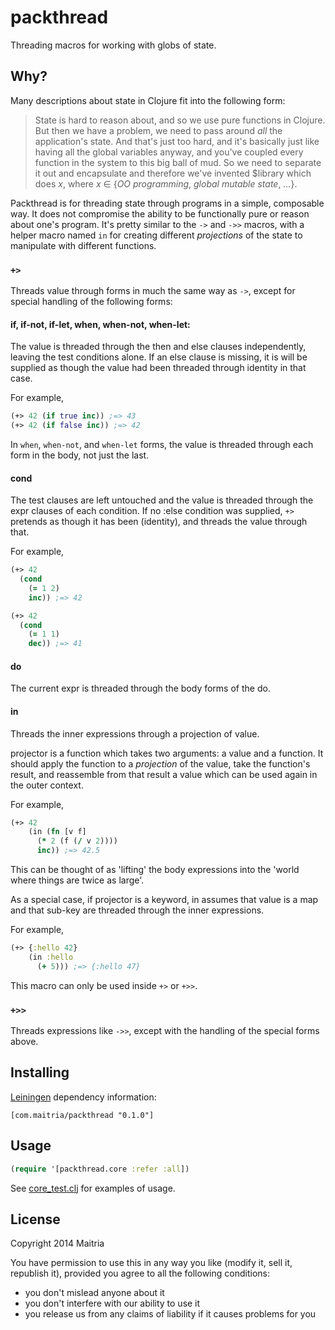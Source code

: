 # packthread

Threading macros for working with globs of state.

## Why?

Many descriptions about state in Clojure fit into the following form:

> State is hard to reason about, and so we use pure functions in Clojure.  But then
> we have a problem, we need to pass around _all_ the application's state. And that's
> just too hard, and it's basically just like having all the global variables anyway,
> and you've coupled every function in the system to this big ball of mud. So we need
> to separate it out and encapsulate and therefore we've invented $library which does
> _x_, where _x_ ∈ {_OO programming_, _global mutable state_, _..._}.

Packthread is for threading state through programs in a simple, composable way.  It
does not compromise the ability to be functionally pure or reason about one's program.
It's pretty similar to the `->` and `->>` macros, with a helper macro named `in` for
creating different _projections_ of the state to manipulate with different functions.

### `+>`

Threads value through forms in much the same way as `->`, except for special
handling of the following forms:
  
####  if, if-not, if-let, when, when-not, when-let:

The value is threaded through the then and else clauses independently,
leaving the test conditions alone.  If an else clause is missing, it is
will be supplied as though the value had been threaded through identity
in that case.

For example,

```clojure
(+> 42 (if true inc)) ;=> 43
(+> 42 (if false inc)) ;=> 42
```
      
In `when`, `when-not`, and `when-let` forms, the value is threaded through each
form in the body, not just the last.

#### cond

The test clauses are left untouched and the value is threaded through
the expr clauses of each condition.  If no :else condition was supplied,
`+>` pretends as though it has been (identity), and threads the value
through that.

For example,

```clojure
(+> 42
  (cond
    (= 1 2)
    inc)) ;=> 42

(+> 42
  (cond
    (= 1 1)
    dec)) ;=> 41
```

#### do
    
The current expr is threaded through the body forms of the do.

#### in

Threads the inner expressions through a projection of value.

projector is a function which takes two arguments: a value and a function.
It should apply the function to a _projection_ of the value, take the
function's result, and reassemble from that result a value which can be
used again in the outer context.

For example,

```clojure
(+> 42
    (in (fn [v f]
	  (* 2 (f (/ v 2))))
      inc)) ;=> 42.5
```

This can be thought of as 'lifting' the body expressions into the 'world
where things are twice as large'.

As a special case, if projector is a keyword, in assumes that value is a
map and that sub-key are threaded through the inner expressions.

For example,

```clojure
(+> {:hello 42}
    (in :hello
      (+ 5))) ;=> {:hello 47}
```

This macro can only be used inside `+>` or `+>>`.

### `+>>`

Threads expressions like `->>`, except with the handling of the special forms
above.

## Installing

[Leiningen](http://github.com/technomancy/leiningen/) dependency information:

```
[com.maitria/packthread "0.1.0"]
```

## Usage

```clojure
(require '[packthread.core :refer :all])
```

See [core_test.clj](test/packthread/core_test.clj) for examples of usage.

## License

Copyright 2014 Maitria

You have permission to use this in any way you like (modify it, sell it, republish it), 
provided you agree to all the following conditions:

* you don't mislead anyone about it
* you don't interfere with our ability to use it
* you release us from any claims of liability if it causes problems for you
